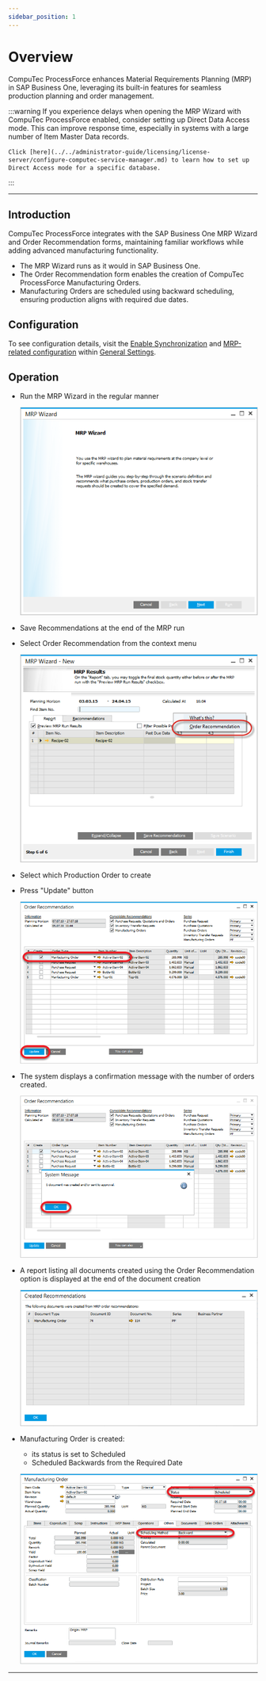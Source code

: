 ```yaml
---
sidebar_position: 1
---
```


# Overview

CompuTec ProcessForce enhances Material Requirements Planning (MRP) in SAP Business One, leveraging its built-in features for seamless production planning and order management.

:::warning
    If you experience delays when opening the MRP Wizard with CompuTec ProcessForce enabled, consider setting up Direct Data Access mode. This can improve response time, especially in systems with a large number of Item Master Data records.

    Click [here](../../administrator-guide/licensing/license-server/configure-computec-service-manager.md) to learn how to set up Direct Access mode for a specific database.
:::

---

## Introduction

CompuTec ProcessForce integrates with the SAP Business One MRP Wizard and Order Recommendation forms, maintaining familiar workflows while adding advanced manufacturing functionality.

- The MRP Wizard runs as it would in SAP Business One.
- The Order Recommendation form enables the creation of CompuTec ProcessForce Manufacturing Orders.
- Manufacturing Orders are scheduled using backward scheduling, ensuring production aligns with required due dates.

## Configuration

To see configuration details, visit the [Enable Synchronization](/docs/processforce/user-guide/system-initialization/general-settings/bill-of-material-and-manufacturing-orders-tab.md#synchronization-options) and [MRP-related configuration](/docs/processforce/user-guide/system-initialization/general-settings/mrp-tab/mrp-related-configuration/) within [General Settings](../../user-guide/system-initialization/general-settings/general-tab.md).

## Operation

- Run the MRP Wizard in the regular manner

  ![MRP Wizard](./media/overview/mrp-wizard.png)
- Save Recommendations at the end of the MRP run
- Select Order Recommendation from the context menu

  ![Order Recommendation](./media/overview/order-recommendation.png)
- Select which Production Order to create
- Press "Update" button

  ![Order Recommendation Update](./media/overview/order-recommendation-update.png)
- The system displays a confirmation message with the number of orders created.

  ![System Message](./media/overview/system-message.png)
- A report listing all documents created using the Order Recommendation option is displayed at the end of the document creation

  ![Created Recommendations](./media/overview/created-recommendations.png)
- Manufacturing Order is created:
  - its status is set to Scheduled
  - Scheduled Backwards from the Required Date
  
  ![Manufacturing Order](./media/overview/manufacturing-order.png)

---
